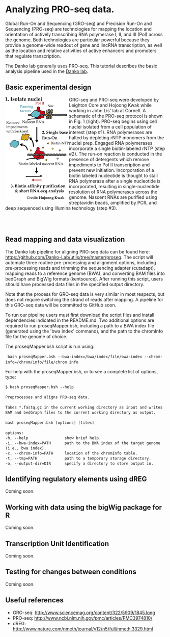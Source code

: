 Analyzing PRO-seq data.
=======================

Global Run-On and Sequencing (GRO-seq) and Precision Run-On and Sequencing (PRO-seq) are technologies for mapping 
the location and orientation of actively transcribing RNA polymerase I, II, and III (Pol) across the genome.  Both
technologies are particular powerful because they provide a genome-wide readout of gene and lincRNA transcription, 
as well as the location and relative activities of active enhancers and promoters that regulate transcription.

The Danko lab generally uses PRO-seq.  This tutorial describes the basic analysis pipeline used in the <a href="http://www.dankolab.org">Danko lab</a>.

Basic experimental design
-------------------------

<img align="left" src="etc/proseq.png" width="200">

GRO-seq and PRO-seq were developed by Leighton Core and Hojoong Kwak while working in John Lis' lab at Cornell.  A schematic of the PRO-seq protocol is shown in Fig. 1 (right).  PRO-seq begins using cell nuclei isolated from a cell population of interest (step #1).  RNA polymerases are halted by depleting rNTP monomers from the nuclei prep.  Engaged RNA polymerases incorporate a single biotin-labeled rNTP (step #2).   The run-on reaction is conducted in the presence of detergents which remove impediments to Pol II transcription and prevent new initiation. Incorporation of a biotin labeled nucleotide is thought to stall RNA polymerase after a single nucleotide is incorporated, resulting in single-nucleotide resolution of RNA polymerases across the genome.  Nascent RNAs are purified using streptavidin beads, amplified by PCR, and deep sequenced using Illumina technology (step #3).

<BR><BR>

Read mapping and data visualization
-----------------------------------

The Danko lab pipeline for aligning PRO-seq data can be found here: https://github.com/Danko-Lab/utils/tree/master/proseq.  The script will automate three routine pre-processing and alignment options, including pre-processing reads and trimming the sequencing adapter (cutadapt), mapping reads to a reference genome (BWA), and converting BAM files into bedGraph and BigWig formats (kentsource).  After running this script, users should have processed data files in the specified output directory.

Note that the process for GRO-seq data is very similar in most respects, but does not require switching the strand of reads after mapping.  A pipeline for this GRO-seq data will be committed to GitHub soon.

To run our pipeline users must first download the script files and install dependencies indicated in the README.md.  Two additional options are required to run proseqMapper.bsh, including a path to a BWA index file (generated using the 'bwa index' command), and the path to the chromInfo file for the genome of choice.

The proseqMapper.bsh script is run using: 

``` bash proseqMapper.bsh --bwa-index=/bwa/index/file/bwa-index --chrom-info=/chrom/info/file/chrom.info```

For help with the proseqMapper.bsh, or to see a complete list of options, type: 

``` 
$ bash proseqMapper.bsh --help

Preprocesses and aligns PRO-seq data.

Takes *.fastq.gz in the current working directory as input and writes
BAM and bedGraph files to the current working directory as output.

bash proseqMapper.bsh [options] [files]

options:
-h, --help                show brief help.
-i, --bwa-index=PATH      path to the BWA index of the target genome (i.e., bwa index).
-c, --chrom-info=PATH     location of the chromInfo table.
-t, --tmp=PATH            path to a temporary storage directory.
-o, --output-dir=DIR      specify a directory to store output in.
```

Identifying regulatory elements using dREG
------------------------------------------

Coming soon.

Working with data using the bigWig package for R
------------------------------------------------

Coming soon.

Transcription Unit Identification
---------------------------------

Coming soon.

Testing for changes between conditions
--------------------------------------

Coming soon.

Useful references
-----------------

* GRO-seq: http://www.sciencemag.org/content/322/5909/1845.long
* PRO-seq: http://www.ncbi.nlm.nih.gov/pmc/articles/PMC3974810/
* dREG: http://www.nature.com/nmeth/journal/v12/n5/full/nmeth.3329.html
